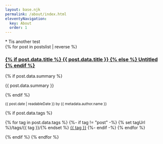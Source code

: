 ```yaml
---
layout: base.njk
permalink: /about/index.html
eleventyNavigation:
  key: About
  order: 1
---
```

<main class="px-4 max-w-md mx-auto text-center">
* Tis another test
</main>

<section>
	{% for post in postslist | reverse %}
		<article{% if post.url == url %} data-current="current item"{% endif %}>
			<h3>
				<a href="{{ post.url | url }}">
					{% if post.data.title %}
						{{ post.data.title }}
					{% else %}
						Untitled
					{% endif %}
				</a>
			</h3>
			{% if post.data.summary %}
				<p>
					{{ post.data.summary }}
				</p>
			{% endif %}
			<p>
				<time datetime="{{ post.date | machineDate }}">
					<small>{{ post.date | readableDate }} by {{ metadata.author.name }}</small>
				</time>
			</p>
			{% if post.data.tags %}
				<p>
					{% for tag in post.data.tags %}
		  			{%- if tag != "post" -%}
		  				{% set tagUrl %}/tags/{{ tag }}/{% endset %}
		  			<a href="{{ tagUrl | url }}" rel="tag">{{ tag }}</a>
		  			{%- endif -%}
					{% endfor %}
				</p>
			{% endif %}
		</article>
	{% endfor %}
</section>
